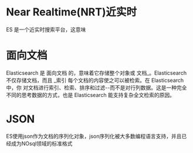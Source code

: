 # Near Realtime(NRT)近实时
ES 是一个近实时搜索平台，这意味

# 面向文档

Elasticsearch 是 面向文档 的，意味着它存储整个对象或 文档_。Elasticsearch 不仅存储文档，而且 _索引 每个文档的内容使之可以被检索。在 Elasticsearch 中，你 对文档进行索引、检索、排序和过滤--而不是对行列数据。这是一种完全不同的思考数据的方式，也是 Elasticsearch 能支持复杂全文检索的原因。

# JSON 
ES使用json作为文档的序列化对象，json序列化被大多数编程语言支持，并且已经成为NOsql领域的标准格式
